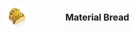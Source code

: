 <img src="images/tacos.jpeg/" alt="Employee data" width="75" height="75" align="left">     <h1 align="center">Material Bread</h1>


<br>
